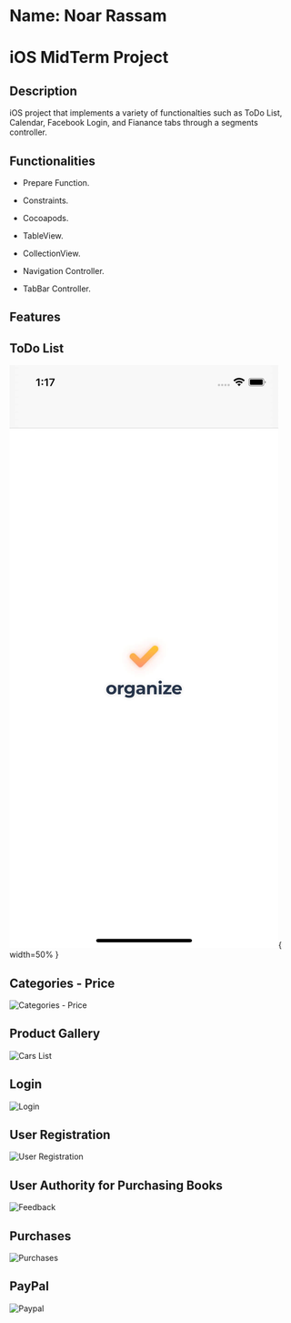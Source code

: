 # Name: Noar Rassam

# iOS MidTerm Project


## Description
iOS project that implements a variety of functionalties such as ToDo List, Calendar, Facebook Login, and Fianance tabs through a segments controller.  

## Functionalities

* Prepare Function.

* Constraints.

* Cocoapods.

* TableView.

* CollectionView.

* Navigation Controller.

* TabBar Controller.

## Features

## **ToDo List**

![![ToDo List]()](https://github.com/noarrassam/iOS_MidTerm_Project/blob/main/Images/15.jpg){ width=50% }

## **Categories - Price**

![![Categories - Price]()](https://github.com/noarrassam/TheBookCellar/blob/master/Library/Images/2.JPG)

## **Product Gallery**

![![Cars List]()](https://github.com/noarrassam/TheBookCellar/blob/master/Library/Images/3.JPG)

## **Login**

![![Login]()](https://github.com/noarrassam/TheBookCellar/blob/master/Library/Images/4.JPG)

## **User Registration**

![![User Registration]()](https://github.com/noarrassam/TheBookCellar/blob/master/Library/Images/5.JPG)

## **User Authority for Purchasing Books**

![![Feedback]()](https://github.com/noarrassam/TheBookCellar/blob/master/Library/Images/7.JPG)

## **Purchases**

![![Purchases]()](https://github.com/noarrassam/TheBookCellar/blob/master/Library/Images/8.JPG)

## **PayPal**

![![Paypal]()](https://github.com/noarrassam/TheBookCellar/blob/master/Library/Images/9.JPG)
